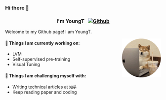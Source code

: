 ### Hi there 👋 
### <div align=center> I'm YoungT &nbsp; [![Github](https://img.shields.io/badge/-Github-000?style=flat&logo=Github&logoColor=white)](https://github.com/youngtboy)</div>

Welcome to my Github page! I am YoungT.

<img align="right" alt="img" src="https://github.com/youngtboy/youngtboy/blob/main/assets/avatar.png" width="25%" height="auto"/>

#### 🌱 Things I am currently working on: 
- LVM
- Self-supervised pre-training
- Visual Tuning

#### :muscle: Things I am challenging myself with:
- Writing technical articles at [`知乎`](https://www.zhihu.com/people/young-75-23/posts)
- Keep reading paper and coding
